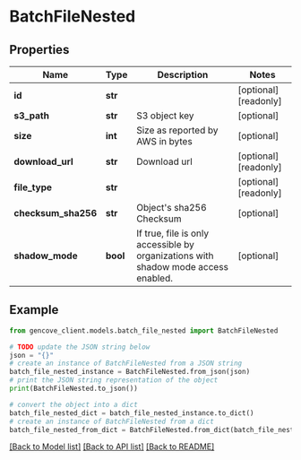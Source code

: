 # BatchFileNested


## Properties

Name | Type | Description | Notes
------------ | ------------- | ------------- | -------------
**id** | **str** |  | [optional] [readonly]
**s3_path** | **str** | S3 object key | [optional]
**size** | **int** | Size as reported by AWS in bytes | [optional]
**download_url** | **str** | Download url | [optional] [readonly]
**file_type** | **str** |  | [optional] [readonly]
**checksum_sha256** | **str** | Object&#39;s sha256 Checksum | [optional]
**shadow_mode** | **bool** | If true, file is only accessible by organizations with shadow mode access enabled. | [optional]

## Example

```python
from gencove_client.models.batch_file_nested import BatchFileNested

# TODO update the JSON string below
json = "{}"
# create an instance of BatchFileNested from a JSON string
batch_file_nested_instance = BatchFileNested.from_json(json)
# print the JSON string representation of the object
print(BatchFileNested.to_json())

# convert the object into a dict
batch_file_nested_dict = batch_file_nested_instance.to_dict()
# create an instance of BatchFileNested from a dict
batch_file_nested_from_dict = BatchFileNested.from_dict(batch_file_nested_dict)
```
[[Back to Model list]](../README.md#documentation-for-models) [[Back to API list]](../README.md#documentation-for-api-endpoints) [[Back to README]](../README.md)

